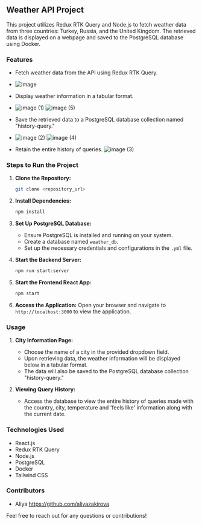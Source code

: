 ## Weather API Project

This project utilizes Redux RTK Query and Node.js to fetch weather data from three countries: Turkey, Russia, and the United Kingdom. The retrieved data is displayed on a webpage and saved to the PostgreSQL database using Docker.

### Features

- Fetch weather data from the API using Redux RTK Query.
- ![image](https://github.com/aliyazakirova/weather-api-rtkquery-postgresql-node-tailwind/assets/93845260/0c4024c5-16b2-493e-bbb1-d829613c5cec)

- Display weather information in a tabular format.
- ![image (1)](https://github.com/aliyazakirova/weather-api-rtkquery-postgresql-node-tailwind/assets/93845260/617acfd4-3eb3-4aec-b566-69350cebe8b2)
![image (5)](https://github.com/aliyazakirova/weather-api-rtkquery-postgresql-node-tailwind/assets/93845260/ac82b10b-e85d-41cb-a218-d043d86fd436)

- Save the retrieved data to a PostgreSQL database collection named "history-query."
- ![image (2)](https://github.com/aliyazakirova/weather-api-rtkquery-postgresql-node-tailwind/assets/93845260/18d75650-2ee6-45f9-ba21-c8814c0059f1)
![image (4)](https://github.com/aliyazakirova/weather-api-rtkquery-postgresql-node-tailwind/assets/93845260/0b57474b-645b-40de-a5b4-df0c590efc99)

- Retain the entire history of queries.
![image (3)](https://github.com/aliyazakirova/weather-api-rtkquery-postgresql-node-tailwind/assets/93845260/f5c2b78f-ebff-4986-afb1-32e8e6256a60)

### Steps to Run the Project

1. **Clone the Repository:**
   ```bash
   git clone <repository_url>
   ```

2. **Install Dependencies:**
   ```bash
   npm install
   ```

3. **Set Up PostgreSQL Database:**
   - Ensure PostgreSQL is installed and running on your system.
   - Create a database named `weather_db`.
   - Set up the necessary credentials and configurations in the `.yml` file.

4. **Start the Backend Server:**
   ```bash
   npm run start:server
   ```

5. **Start the Frontend React App:**
   ```bash
   npm start
   ```

6. **Access the Application:**
   Open your browser and navigate to `http://localhost:3000` to view the application.

### Usage

1. **City Information Page:**
   - Choose the name of a city in the provided dropdown field.
   - Upon retrieving data, the weather information will be displayed below in a tabular format.
   - The data will also be saved to the PostgreSQL database collection "history-query."

2. **Viewing Query History:**
   - Access the database to view the entire history of queries made with the country, city, temperature and 'feels like' information along with the current date.

### Technologies Used

- React.js
- Redux RTK Query
- Node.js
- PostgreSQL
- Docker
- Tailwind CSS

### Contributors

- Aliya https://github.com/aliyazakirova 

Feel free to reach out for any questions or contributions!
